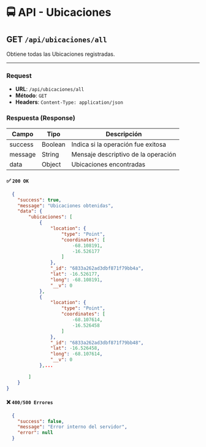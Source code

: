 # 🚍 API - Ubicaciones

## GET `/api/ubicaciones/all`

Obtiene todas las Ubicaciones registradas.

---

### Request

- **URL**: `/api/ubicaciones/all`
- **Método**: `GET`
- **Headers**: `Content-Type: application/json`

### Respuesta (Response)

| Campo   | Tipo    | Descripción                         |
| ------- | ------- | ----------------------------------- |
| success | Boolean | Indica si la operación fue exitosa  |
| message | String  | Mensaje descriptivo de la operación |
| data    | Object  | Ubicaciones encontradas             |

#### ✅ `200 OK`

```JSON
  {
    "success": true,
    "message": "Ubicaciones obtenidas",
    "data": {
        "ubicaciones": [
            {
                "location": {
                    "type": "Point",
                    "coordinates": [
                        -68.108191,
                        -16.526177
                    ]
                },
                "_id": "6833a262ad3dbf871f79bb4a",
                "lat": -16.526177,
                "long": -68.108191,
                "__v": 0
            },
            {
                "location": {
                    "type": "Point",
                    "coordinates": [
                        -68.107614,
                        -16.526458
                    ]
                },
                "_id": "6833a262ad3dbf871f79bb48",
                "lat": -16.526458,
                "long": -68.107614,
                "__v": 0
            },...
           
        ]
    }
}
```

#### ❌ `400/500 Errores`

```JSON
  {
    "success": false,
    "message": "Error interno del servidor",
    "error": null
  }
```

